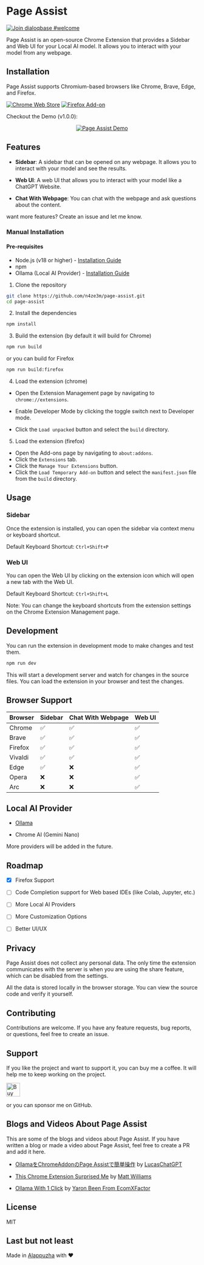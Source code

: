 # Page Assist

[![Join dialoqbase #welcome](https://img.shields.io/badge/discord-join%20chat-blue.svg)](https://discord.gg/bu54382uBd)

Page Assist is an open-source Chrome Extension that provides a Sidebar and Web UI for your Local AI model. It allows you to interact with your model from any webpage.

## Installation

Page Assist supports Chromium-based browsers like Chrome, Brave, Edge, and Firefox.

[![Chrome Web Store](https://pub-35424b4473484be483c0afa08c69e7da.r2.dev/UV4C4ybeBTsZt43U4xis.png)](https://chrome.google.com/webstore/detail/page-assist/jfgfiigpkhlkbnfnbobbkinehhfdhndo)
[![Firefox Add-on](https://pub-35424b4473484be483c0afa08c69e7da.r2.dev/get-the-addon.png)](https://addons.mozilla.org/en-US/firefox/addon/page-assist/)


Checkout the Demo (v1.0.0):

<div align="center">

[![Page Assist Demo](https://img.youtube.com/vi/8VTjlLGXA4s/0.jpg)](https://www.youtube.com/watch?v=8VTjlLGXA4s)

</div>

## Features

- **Sidebar**: A sidebar that can be opened on any webpage. It allows you to interact with your model and see the results.

- **Web UI**: A web UI that allows you to interact with your model like a ChatGPT Website.

- **Chat With Webpage**: You can chat with the webpage and ask questions about the content.

want more features? Create an issue and let me know.


### Manual Installation

#### Pre-requisites

- Node.js (v18 or higher) - [Installation Guide](https://nodejs.org)
- npm
- Ollama (Local AI Provider) - [Installation Guide](https://ollama.com)


1. Clone the repository

```bash
git clone https://github.com/n4ze3m/page-assist.git
cd page-assist
```

2. Install the dependencies

```bash
npm install
```

3. Build the extension (by default it will build for Chrome)

```bash
npm run build
```

or you can build for Firefox

```bash
npm run build:firefox
```

4. Load the extension (chrome)

- Open the Extension Management page by navigating to `chrome://extensions`.

- Enable Developer Mode by clicking the toggle switch next to Developer mode.

- Click the `Load unpacked` button and select the `build` directory.

5. Load the extension (firefox)

- Open the Add-ons page by navigating to `about:addons`.
- Click the `Extensions` tab.
- Click the `Manage Your Extensions` button.
- Click the `Load Temporary Add-on` button and select the `manifest.json` file from the `build` directory.

## Usage

### Sidebar

Once the extension is installed, you can open the sidebar via context menu or keyboard shortcut.

Default Keyboard Shortcut: `Ctrl+Shift+P`

### Web UI

You can open the Web UI by clicking on the extension icon which will open a new tab with the Web UI.

Default Keyboard Shortcut: `Ctrl+Shift+L`

Note: You can change the keyboard shortcuts from the extension settings on the Chrome Extension Management page.

## Development

You can run the extension in development mode to make changes and test them.

```bash
npm run dev
```

This will start a development server and watch for changes in the source files. You can load the extension in your browser and test the changes.

## Browser Support

| Browser  | Sidebar | Chat With Webpage | Web UI |
| -------- | ------- | ----------------- | ------ |
| Chrome   | ✅      | ✅                | ✅     |
| Brave    | ✅      | ✅                | ✅     |
| Firefox  | ✅      | ✅                | ✅     |
| Vivaldi  | ✅      | ✅                | ✅     |
| Edge     | ✅      | ❌                | ✅     |
| Opera    | ❌      | ❌                | ✅     |
| Arc      | ❌      | ❌                | ✅     |



## Local AI Provider

- [Ollama](https://github.com/ollama/ollama)

- Chrome AI (Gemini Nano) 

More providers will be added in the future.

## Roadmap

- [X] Firefox Support
- [ ] Code Completion support for Web based IDEs (like Colab, Jupyter, etc.)
- [ ] More Local AI Providers
- [ ] More Customization Options
- [ ] Better UI/UX


## Privacy

Page Assist does not collect any personal data. The only time the extension communicates with the server is when you are using the share feature, which can be disabled from the settings. 

All the data is stored locally in the browser storage. You can view the source code and verify it yourself.

## Contributing

Contributions are welcome. If you have any feature requests, bug reports, or questions, feel free to create an issue.

## Support

If you like the project and want to support it, you can buy me a coffee. It will help me to keep working on the project.

<a href='https://ko-fi.com/M4M3EMCLL' target='_blank'><img height='36' style='border:0px;height:36px;' src='https://storage.ko-fi.com/cdn/kofi2.png?v=3' border='0' alt='Buy Me a Coffee at ko-fi.com' /></a>

or you can sponsor me on GitHub.


## Blogs and Videos About Page Assist

This are some of the blogs and videos about Page Assist. If you have written a blog or made a video about Page Assist, feel free to create a PR and add it here.

- [OllamaをChromeAddonのPage Assistで簡単操作](https://note.com/lucas_san/n/nf00d01a02c3a) by [LucasChatGPT](https://twitter.com/LucasChatGPT)

- [This Chrome Extension Surprised Me](https://www.youtube.com/watch?v=IvLTlDy9G8c) by [Matt Williams](https://www.youtube.com/@technovangelist)

- [Ollama With 1 Click](https://www.youtube.com/watch?v=61uN5jtj2wo) by [Yaron Been From EcomXFactor](https://www.youtube.com/@ecomxfactor-YaronBeen)

## License

MIT

## Last but not least

Made in [Alappuzha](https://en.wikipedia.org/wiki/Alappuzha) with ❤️
